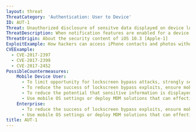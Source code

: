 ```yaml
---
layout: threat
ThreatCategory: 'Authentication: User to Device'
ID: AUT-1
Threat: Unauthorized disclosure of sensitve data displayed on device lock screen
ThreatDescription: When notification features are enabled for a device and mobile app, any sensitive information contained in a notification may be displayed on screen, even when the device is locked. An attacker with proximity to a locked device may gain unauthorized access to that information. Additional device features, such as voice-operated assistants (e.g., Siri, Cortana) may also allow an attacker with physical or voice access to a locked device to access sensitive information, such as contacts or reminders.
ThreatOrigin: About the security content of iOS 10.3 [Apple-1]
ExploitExample: How hackers can access iPhone contacts and photos without a password [^129]
CVEExample:
  - CVE-2017-2397
  - CVE-2017-2399
  - CVE-2017-2452
PossibleCountermeasures:
    Mobile Device User:
      - To limit opportunity for lockscreen bypass attacks, strongly secure mobile devices when not directly attended.
      - To reduce the success of lockscreen bypass exploits, ensure mobile OS security updates are installed in a timely manner
      - To reduce the potential that sensitive information is displayed on the lock screen, use mobile OS settings to disable access to notification features for apps that may receive sensitive content, or configure such notifications to only display when the device is unlocked.
      - Use mobile OS settings or deploy MDM solutions that can effectively enforce policies to limit the data or services available while the device screen is locked (e.g., notifications, voice-operated assistants, camera)
    Enterprise:
      - To reduce the success of lockscreen bypass exploits, ensure mobile OS security updates are installed in a timely manner
      - Use mobile OS settings or deploy MDM solutions that can effectively enforce policies to limit the data or services available while the device screen is locked (e.g., notifications, voice-operated assistants, camera)
title: AUT-1
---
```

